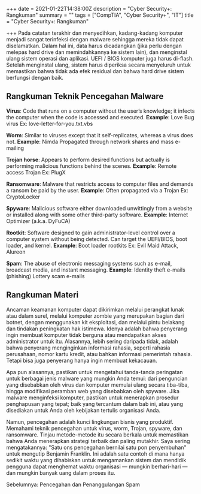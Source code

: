 +++
date = 2021-01-22T14:38:00Z
description = "Cyber Security+: Rangkuman"
summary = ""
tags = ["CompTIA", "Cyber Security+", "IT"]
title = "Cyber Security+: Rangkuman"

+++
Pada catatan terakhir dan menyedihkan, kadang-kadang komputer menjadi sangat terinfeksi dengan malware sehingga mereka tidak dapat diselamatkan. Dalam hal ini, data harus dicadangkan (jika perlu dengan melepas hard drive dan memindahkannya ke sistem lain), dan menginstal ulang sistem operasi dan aplikasi. UEFI / BIOS komputer juga harus di-flash. Setelah menginstal ulang, sistem harus diperiksa secara menyeluruh untuk memastikan bahwa tidak ada efek residual dan bahwa hard drive sistem berfungsi dengan baik.

## Rangkuman Teknik Pencegahan Malware

**Virus**: Code that runs on a computer without the user’s knowledge; it infects the computer when the code is accessed and executed. **Example**: Love Bug virus Ex: love-letter-for-you.txt.vbs

**Worm**: Similar to viruses except that it self-replicates, whereas a virus does not. **Example**: Nimda Propagated through network shares and mass e-mailing

**Trojan horse**: Appears to perform desired functions but actually is performing malicious functions behind the scenes. **Example**: Remote access Trojan Ex: PlugX

**Ransomware**: Malware that restricts access to computer files and demands a ransom be paid by the user. **Example**: Often propagated via a Trojan Ex: CryptoLocker

**Spyware**: Malicious software either downloaded unwittingly from a website or installed along with some other third-party software. **Example**: Internet Optimizer (a.k.a. DyFuCA)

**Rootkit**: Software designed to gain administrator-level control over a computer system without being detected. Can target the UEFI/BIOS, boot loader, and kernel. **Example**: Boot loader rootkits Ex: Evil Maid Attack, Alureon

**Spam**: The abuse of electronic messaging systems such as e-mail, broadcast media, and instant messaging. **Example**: Identity theft e-mails (phishing) Lottery scam e-mails

## Rangkuman Materi

Ancaman keamanan komputer dapat dikirimkan melalui perangkat lunak atau dalam surel, melalui komputer zombie yang merupakan bagian dari botnet, dengan menggunakan kit eksploitasi, dan melalui pintu belakang dan tindakan peningkatan hak istimewa. Idenya adalah bahwa penyerang ingin membuat komputer tidak berguna atau mendapatkan akses administrator untuk itu. Alasannya, lebih sering daripada tidak, adalah bahwa penyerang menginginkan informasi rahasia, seperti rahasia perusahaan, nomor kartu kredit, atau bahkan informasi pemerintah rahasia. Tetapi bisa juga penyerang hanya ingin membuat kekacauan.

Apa pun alasannya, pastikan untuk mengetahui tanda-tanda peringatan untuk berbagai jenis malware yang mungkin Anda temui: dari penguncian yang disebabkan oleh virus dan komputer memulai ulang secara tiba-tiba, hingga modifikasi peramban web yang disebabkan oleh spyware. Jika malware menginfeksi komputer, pastikan untuk menerapkan prosedur penghapusan yang tepat; baik yang tercantum dalam bab ini, atau yang disediakan untuk Anda oleh kebijakan tertulis organisasi Anda.

Namun, pencegahan adalah kunci lingkungan bisnis yang produktif. Memahami teknik pencegahan untuk virus, worm, Trojan, spyware, dan ransomware. Tinjau metode-metode itu secara berkala untuk memastikan bahwa Anda menerapkan strategi terbaik dan paling mutakhir. Saya sering mengatakannya: "Satu ons pencegahan bernilai satu pon penyembuhan" untuk mengutip Benjamin Franklin. Ini adalah satu contoh di mana hanya sedikit waktu yang dihabiskan untuk mengamankan sistem dan mendidik pengguna dapat menghemat waktu organisasi — mungkin berhari-hari — dan mungkin banyak uang dalam proses itu.

Sebelumnya: Pencegahan dan Penanggulangan Spam
